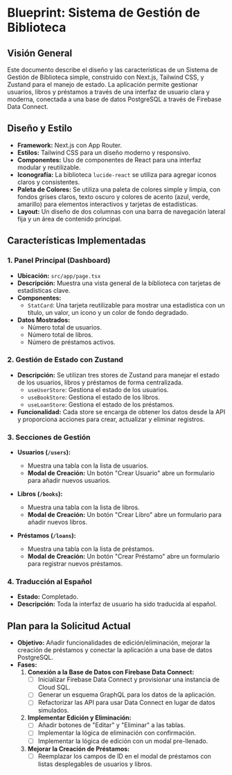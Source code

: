 
# Blueprint: Sistema de Gestión de Biblioteca

## Visión General

Este documento describe el diseño y las características de un Sistema de Gestión de Biblioteca simple, construido con Next.js, Tailwind CSS, y Zustand para el manejo de estado. La aplicación permite gestionar usuarios, libros y préstamos a través de una interfaz de usuario clara y moderna, conectada a una base de datos PostgreSQL a través de Firebase Data Connect.

## Diseño y Estilo

- **Framework:** Next.js con App Router.
- **Estilos:** Tailwind CSS para un diseño moderno y responsivo.
- **Componentes:** Uso de componentes de React para una interfaz modular y reutilizable.
- **Iconografía:** La biblioteca `lucide-react` se utiliza para agregar iconos claros y consistentes.
- **Paleta de Colores:** Se utiliza una paleta de colores simple y limpia, con fondos grises claros, texto oscuro y colores de acento (azul, verde, amarillo) para elementos interactivos y tarjetas de estadísticas.
- **Layout:** Un diseño de dos columnas con una barra de navegación lateral fija y un área de contenido principal.

## Características Implementadas

### 1. Panel Principal (Dashboard)

- **Ubicación:** `src/app/page.tsx`
- **Descripción:** Muestra una vista general de la biblioteca con tarjetas de estadísticas clave.
- **Componentes:**
  - `StatCard`: Una tarjeta reutilizable para mostrar una estadística con un título, un valor, un icono y un color de fondo degradado.
- **Datos Mostrados:**
  - Número total de usuarios.
  - Número total de libros.
  - Número de préstamos activos.

### 2. Gestión de Estado con Zustand

- **Descripción:** Se utilizan tres stores de Zustand para manejar el estado de los usuarios, libros y préstamos de forma centralizada.
  - `useUserStore`: Gestiona el estado de los usuarios.
  - `useBookStore`: Gestiona el estado de los libros.
  - `useLoanStore`: Gestiona el estado de los préstamos.
- **Funcionalidad:** Cada store se encarga de obtener los datos desde la API y proporciona acciones para crear, actualizar y eliminar registros.

### 3. Secciones de Gestión

- **Usuarios (`/users`):**
  - Muestra una tabla con la lista de usuarios.
  - **Modal de Creación:** Un botón "Crear Usuario" abre un formulario para añadir nuevos usuarios.

- **Libros (`/books`):**
  - Muestra una tabla con la lista de libros.
  - **Modal de Creación:** Un botón "Crear Libro" abre un formulario para añadir nuevos libros.

- **Préstamos (`/loans`):**
  - Muestra una tabla con la lista de préstamos.
  - **Modal de Creación:** Un botón "Crear Préstamo" abre un formulario para registrar nuevos préstamos.

### 4. Traducción al Español

- **Estado:** Completado.
- **Descripción:** Toda la interfaz de usuario ha sido traducida al español.

## Plan para la Solicitud Actual

- **Objetivo:** Añadir funcionalidades de edición/eliminación, mejorar la creación de préstamos y conectar la aplicación a una base de datos PostgreSQL.
- **Fases:**
  1.  **Conexión a la Base de Datos con Firebase Data Connect:**
      - [ ] Inicializar Firebase Data Connect y provisionar una instancia de Cloud SQL.
      - [ ] Generar un esquema GraphQL para los datos de la aplicación.
      - [ ] Refactorizar las API para usar Data Connect en lugar de datos simulados.
  2.  **Implementar Edición y Eliminación:**
      - [ ] Añadir botones de "Editar" y "Eliminar" a las tablas.
      - [ ] Implementar la lógica de eliminación con confirmación.
      - [ ] Implementar la lógica de edición con un modal pre-llenado.
  3.  **Mejorar la Creación de Préstamos:**
      - [ ] Reemplazar los campos de ID en el modal de préstamos con listas desplegables de usuarios y libros.
